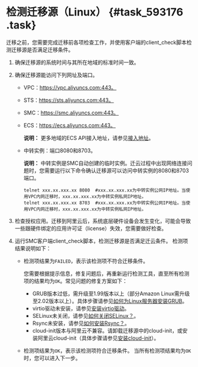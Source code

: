 # 检测迁移源（Linux） {#task_593176 .task}

迁移之前，您需要完成迁移前各项检查工作，并使用客户端的client\_check脚本检测迁移源是否满足迁移条件。

1.  确保迁移源的系统时间与其所在地域的标准时间一致。
2.  确保迁移源能访问下列网址及端口。 
    -   VPC：https://vpc.aliyuncs.com:443。
    -   STS：https://sts.aliyuncs.com:443。
    -   SMC：https://smc.aliyuncs.com:443。
    -   ECS：https://ecs.aliyuncs.com:443。

        **说明：** 更多地域的ECS API接入地址，请参见[接入地址](../../../../cn.zh-CN/API参考/快速入门/请求结构.md#section_mtp_xvb_wdb)。

    -   中转实例：端口8080和8703。

        **说明：** 中转实例是SMC自动创建的临时实例。迁云过程中出现网络连接问题时，您需要运行以下命令确认迁移源可以访问中转实例的8080和8703端口。

        ``` {#d7e56}
        telnet xxx.xx.xxx.xx 8080  #xxx.xx.xxx.xx为中转实例公网IP地址。当使用VPC内网迁移时，xxx.xx.xxx.xx为中转实例私网IP地址。
        telnet xxx.xx.xxx.xx 8703  #xxx.xx.xxx.xx为中转实例公网IP地址。当使用VPC内网迁移时，xxx.xx.xxx.xx为中转实例私网IP地址。
        ```

3.  检查授权应用。迁移到阿里云后，系统底层硬件设备会发生变化，可能会导致一些跟硬件绑定的应用许可证（license）失效，您需要做好检查。
4.  运行SMC客户端client\_check脚本，检测迁移源是否满足迁云条件。 检测项结果说明如下：

    -   检测项结果为`FAILED`，表示该检测项不符合迁移条件。

        您需要根据提示信息，修复问题后，再重新运行检测工具，直至所有检测项的结果均为`OK`。常见问题的修复方案如下：

        -   GRUB版本过低，需升级至1.99版本以上（部分Amazon Linux需升级至2.02版本以上）。具体步骤请参见[如何为Linux服务器安装GRUB](../../../../cn.zh-CN/镜像/常见问题/如何为Linux服务器安装GRUB.md#)。
        -   virtio驱动未安装，请参见[安装virtio驱动](../../../../cn.zh-CN/镜像/自定义镜像/导入镜像/安装virtio驱动.md#)。
        -   SELinux未关闭，请参见[如何关闭SELinux？](../../../../cn.zh-CN/.md#section_t4z_f8i_hkt)。
        -   Rsync未安装，请参见[如何安装Rsync？](../../../../cn.zh-CN/.md#section_6ai_ig1_k06)。
        -   cloud-init版本与阿里云不兼容。请卸载迁移源中的cloud-init，或安装阿里云cloud-init（具体步骤请参见[安装cloud-init](../../../../cn.zh-CN/镜像/自定义镜像/导入镜像/安装cloud-init.md#)）。
    -   检测项结果为`OK`，表示该检测项符合迁移条件。
    当所有检测项结果均为`OK`时，您可以进入下一步。


